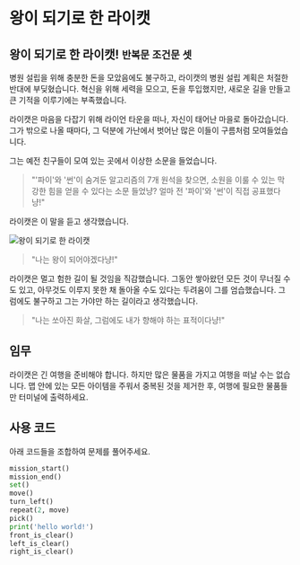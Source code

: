 # 왕이 되기로 한 라이캣

## 왕이 되기로 한 라이캣! `반복문` `조건문` `셋`

병원 설립을 위해 충분한 돈을 모았음에도 불구하고, 라이캣의 병원 설립 계획은 처절한 반대에 부딪혔습니다. 혁신을 위해 세력을 모으고, 돈을 투입했지만, 새로운 길을 만들고 큰 기적을 이루기에는 부족했습니다.

라이캣은 마음을 다잡기 위해 라이언 타운을 떠나, 자신이 태어난 마을로 돌아갔습니다. 그가 밖으로 나올 때마다, 그 덕분에 가난에서 벗어난 많은 이들이 구름처럼 모여들었습니다.

그는 예전 친구들이 모여 있는 곳에서 이상한 소문을 들었습니다.

> "'파이'와 '썬'이 숨겨둔 알고리즘의 7개 원석을 찾으면, 소원을 이룰 수 있는 막강한 힘을 얻을 수 있다는 소문 들었냥? 얼마 전 '파이'와 '썬'이 직접 공표했다냥!"

라이캣은 이 말을 듣고 생각했습니다.

![왕이 되기로 한 라이캣](./12.jpg)

> "나는 왕이 되어야겠다냥!"

라이캣은 멀고 험한 길이 될 것임을 직감했습니다. 그동안 쌓아왔던 모든 것이 무너질 수도 있고, 아무것도 이루지 못한 채 돌아올 수도 있다는 두려움이 그를 엄습했습니다. 그럼에도 불구하고 그는 가야만 하는 길이라고 생각했습니다.

> "나는 쏘아진 화살, 그럼에도 내가 향해야 하는 표적이다냥!"


## 임무

라이캣은 긴 여행을 준비해야 합니다. 하지만 많은 물품을 가지고 여행을 떠날 수는 없습니다. 맵 안에 있는 모든 아이템을 주워서 중복된 것을 제거한 후, 여행에 필요한 물품들만 터미널에 출력하세요.


## 사용 코드
아래 코드들을 조합하여 문제를 풀어주세요.
```python
mission_start()
mission_end()
set()
move()
turn_left()
repeat(2, move)
pick()
print('hello world!')
front_is_clear()
left_is_clear()
right_is_clear()
```